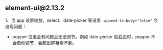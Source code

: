 ## element-ui\@2.13.2

1、当 app 设置缩放，select、date-picker 等设置 `:append-to-body="false"` 会出现问题：

*   popper 位置会有问题且无法调节。例如 date-picker 贴右边时，popper 不会自动调节，会超出屏幕看不到。

